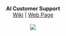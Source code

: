 <p align="center">
  <b>  AI Customer Support
</b><br>
  <a href="https://github.com/CankayaUniversity/ceng-407-408-2019-2020-AI-Customer-Support/wiki">Wiki</a> |
  <a href="https://cankayauniversity.github.io/ceng-407-408-2019-2020-AI-Customer-Support/">Web Page</a>
  <br><br>
   <img src="https://github.com/CankayaUniversity/ceng-407-408-2019-2020-AI-Customer-Support/blob/master/docs/ProjectDocuments/WebPage/team.png?raw=true">
</p>
